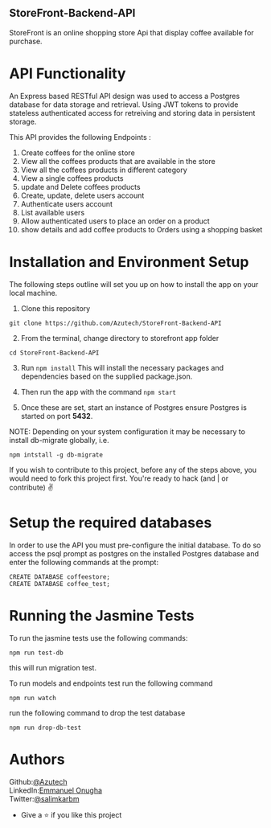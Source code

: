 ## StoreFront-Backend-API

StoreFront is an online shopping store Api that display coffee available for purchase.

# API Functionality
An Express based RESTful API design was used to access a Postgres database for data storage and retrieval.
Using JWT tokens to provide stateless authenticated access for retreiving and storing data in persistent storage.

This API provides the following Endpoints :

1.  Create coffees for the online store
2.  View all the coffees products that are available in the store
3.  View all the coffees products in different category
4.  View a single coffees products
5.  update and Delete coffees products 
6.  Create, update, delete users account
7.  Authenticate users account
8.  List available users
9.  Allow authenticated users to place an order on a product
10. show details and add coffee products to Orders using a shopping basket


# Installation and Environment Setup

The following steps outline will set you up on how to install the app on your local machine.

1. Clone this repository 

```
git clone https://github.com/Azutech/StoreFront-Backend-API
```
2. From the terminal, change directory to storefront app folder 

```
cd StoreFront-Backend-API
```
3. Run `npm install` This will install the necessary packages and dependencies based on the supplied package.json.

4. Then run the app with the command `npm start`

5. Once these are set, start an instance of Postgres ensure Postgres is started on port **5432**.

NOTE: Depending on your system configuration it may be necessary to install db-migrate globally, i.e.

```
npm intstall -g db-migrate
```

If you wish to contribute to this project, before any of the steps above, you would need to fork this project first. You're ready to hack (and | or contribute) :v:

# Setup the required databases

In order to use the API you must pre-configure the initial database. To do so access the psql prompt as postgres on the installed Postgres database and enter the following commands at the prompt:

```
CREATE DATABASE coffeestore;
CREATE DATABASE coffee_test; 

```

# Running the Jasmine Tests

To run the jasmine tests use the following commands:

```
npm run test-db
```
this will run migration test.

To run models and endpoints test run the following command

```
npm run watch
```

run the following command to drop the test database

```
npm run drop-db-test
```

# Authors

Github:[@Azutech](https://github.com/Azutech)\
LinkedIn:[Emmanuel Onugha](https://www.linkedin.com/in/emmanuel-onugha/)\
Twitter:[@salimkarbm](https://twitter.com/itz_azu)


   - Give a :star: if you like this project
